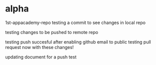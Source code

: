 # alpha
1st-appacademy-repo
testing a commit to see changes in local repo

testing changes to be pushed to remote repo

testing push succesful after enabling github email to public
testing pull request now with these changes!

updating document for a push test
